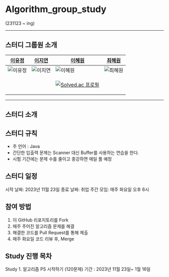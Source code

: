 # Algorithm_group_study

(231123 ~ ing)

--------------------
## 스터디 그룹원 소개

| [이유정](https://github.com/L-Y-Jeong)  | [이지연](https://github.com/lee-jiyoen) | [이혜원](https://github.com/icegosimperson) | [최혜원](https://github.com/choihyewon) |
| --------- | --------- | --------- | --------- |
| ![이유정](https://github.com/L-Y-Jeong.png) | ![이지연](https://github.com/lee-jiyoen.png) | ![이혜원](https://github.com/icegosimperson.png) | ![최혜원](https://github.com/choihyewon.png) |
|          |       | <p align="center">[![Solved.ac 프로필](http://mazassumnida.wtf/api/mini/generate_badge?boj=icegosimperson)](https://solved.ac/icegosimperson)</p> |     |


-------------------
## 스터디 소개

## 스터디 규칙 
- 주 언어 : Java
- 간단한 입출력 문제는 Scanner 대신 Buffer를 사용하는 연습을 한다.
- 시험 기간에는 문제 수를 줄이고 종강하면 매일 풀 예정

## 스터디 일정
시작 날짜: 2023년 11월 23일
종료 날짜: 취업
주간 모임: 매주 화요일 오후 6시 

## 참여 방법
1. 이 GitHub 리포지토리를 Fork
2. 매주 주어진 알고리즘 문제를 해결
3. 해결한 코드를 Pull Request를 통해 제출
4. 매주 화요일 코드 리뷰 후, Merge

## Study 진행 목차
Study 1. 알고리즘 PS 시작하기 (120문제)
         기간 : 2023년 11월 23일~ 1월 16일 
